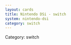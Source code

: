 ```yaml
---
layout: cards
title: Nintendo DSi - switch
system: nintendo-dsi
category: switch
---
```

<div class="alert alert-secondary mb-4"><span class="i18n innerHTML-category">Category: </span><span class="i18n innerHTML-cat-switch">switch</span></div>
